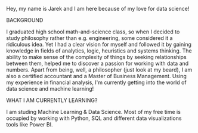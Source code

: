 Hey, my name is Jarek and I am here because of my love for data science!


BACKGROUND

I graduated high school math-and-science class, so when I decided to study philosophy rather than e.g. engineering, some considered it a ridiculous idea. Yet I had a clear vision for myself and followed it by gaining knowledge in fields of analytics, logic, heuristics and systems thinking. The ability to make sense of the complexity of things by seeking relationships between them, helped me to discover a passion for working with data and numbers. Apart from being, well, a philosopher (just look at my beard), I am also a certified accountant and a Master of Business Management. Using my experience in financial analysis, I'm currently getting into the world of data science and machine learning!


WHAT I AM CURRENTLY LEARNING?

I am studing Machine Learning & Data Science. Most of my free time is occupied by working with Python, SQL and different data visualizations tools like Power BI.

<!---
jarsonX/jarsonX is a ✨ special ✨ repository because its `README.md` (this file) appears on your GitHub profile.
You can click the Preview link to take a look at your changes.
--->
